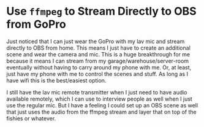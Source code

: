 # Use `ffmpeg` to Stream Directly to OBS from GoPro

Just noticed that I can just wear the GoPro with my lav mic and stream
directly to OBS from home. This means I just have to create an
additional scene and wear the camera and mic. This is a huge
breakthrough for me because it means I can stream from my
garage/warehouse/server-room eventually without having to carry around
my phone with me. Or, at least, just have my phone with me to control
the scenes and stuff. As long as I have wifi this is the best/easiest
option.

I still have the lav mic remote transmitter when I just need to have
audio available remotely, which I can use to interview people as well
when I just use the regular mic. But I have a feeling I could set up an
OBS scene as well that just uses the audio from the ffmpeg stream and
layer that on top of the fishies or whatever.
